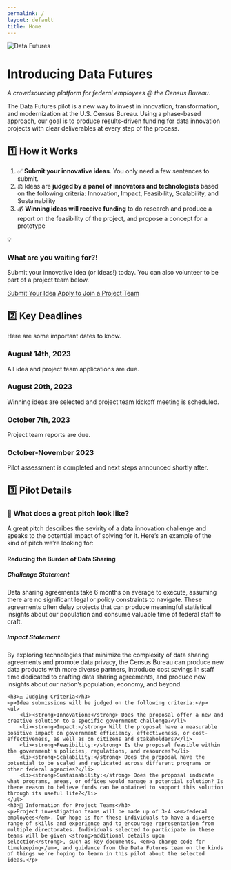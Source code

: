 ```yaml
---
permalink: /
layout: default
title: Home
---
```

<img src="{{ site.baseurl }}/assets/img/data-futures-logo.png" alt="Data Futures" class="site-logo">
<h1 class="site-page-title">Introducing Data Futures</h1>
<p class="site-page-subtitle"><em>A crowdsourcing platform for federal employees @ the Census Bureau.</em></p>
<p>
	The Data Futures pilot is a new way to invest in innovation, transformation, and modernization at the U.S. Census Bureau. Using a phase-based approach, our goal is to produce results-driven funding for data innovation projects with clear deliverables at every step of the process.
</p>
<section id="section-how-it-works">
	<h2>1️⃣ How it Works</h2>
	<ol>
		<li>✅ <strong>Submit your innovative ideas</strong>. You only need a few sentences to submit.</li>
		<li>⚖️ Ideas are <strong>judged by a panel of innovators and technologists</strong> based on the following criteria: Innovation, Impact, Feasibility, Scalability, and Sustainability</li>
		<li>💰 <strong>Winning ideas will receive funding</strong> to do research and produce a report on the feasibility of the project, and propose a concept for a prototype</li>
	</ol>
	<div class="cta-container grid-container">
		<div class="col emoji-col">💡</div>
		<div class="col">
			<h3>What are you waiting for?!</h3>
			<p>Submit your innovative idea (or ideas!) today. You can also volunteer to be part of a project team below.</p>
			<a class="button" href="https://airtable.com/appbHalGlnbgesWMy/shrVFf5AOiYfseJ0m" target="_blank">Submit Your Idea</a>
			<a class="button" href="https://airtable.com/appbHalGlnbgesWMy/shrJR9AAOjchxQLlP" target="_blank">Apply to Join a Project Team</a>
		</div>
	</div>
</section>
<section class="section-deadlines" id="section-deadlines">
	<div class="grid-container">
		<div class="col">
			<h2>2️⃣ Key Deadlines</h2>
			<p>Here are some important dates to know.</p>
		</div>
		<div class="col">
			<div class="milestone">
				<h3>August 14th, 2023</h3>
				<p>All idea and project team applications are due.</p>
			</div>
			<div class="milestone">
				<h3>August 20th, 2023</h3>
				<p>Winning ideas are selected and project team kickoff meeting is scheduled.</p>
			</div>
			<div class="milestone">
				<h3>October 7th, 2023</h3>
				<p>Project team reports are due.</p>
			</div>
			<div class="milestone">
				<h3>October-November 2023</h3>
				<p>Pilot assessment is completed and next steps announced shortly after.</p>
			</div>
		</div>
	</div>
</section>
<section class="pilot-details">
	<h2>3️⃣ Pilot Details</h2>
	<h3>🔎 What does a great pitch look like?</h3>
	<p>
		A great pitch describes the sevirity of a data innovation challenge and speaks to the potential impact
		of solving for it. Here’s an example of the kind of pitch we’re looking for:
	</p>
	<div class="example-pitch">
		<h4>Reducing the Burden of Data Sharing</h4>
		<h5>Challenge Statement</h5>
		<p>
			Data sharing agreements take 6 months on average to execute, assuming there are no significant legal 
			or policy constraints to navigate. These agreements often delay projects that can produce meaningful 
			statistical insights about our population and consume valuable time of federal staff to craft. 
		</p>
		<h5>Impact Statement</h5>
		<p>
			By exploring technologies that minimize the complexity of data sharing agreements and promote 
			data privacy, the Census Bureau can produce new data products with more diverse partners, 
			introduce cost savings in staff time dedicated to crafting data sharing agreements, and produce 
			new insights about our nation’s population, economy, and beyond.
		</p>
	</div>

	<h3>⚖️ Judging Criteria</h3>
	<p>Idea submissions will be judged on the following criteria:</p>
	<ul>
		<li><strong>Innovation:</strong> Does the proposal offer a new and creative solution to a specific government challenge?</li>
		<li><strong>Impact:</strong> Will the proposal have a measurable positive impact on government efficiency, effectiveness, or cost-effectiveness, as well as on citizens and stakeholders?</li>
		<li><strong>Feasibility:</strong> Is the proposal feasible within the government's policies, regulations, and resources?</li>
		<li><strong>Scalability:</strong> Does the proposal have the potential to be scaled and replicated across different programs or other federal agencies?</li>
		<li><strong>Sustainability:</strong> Does the proposal indicate what programs, areas, or offices would manage a potential solution? Is there reason to believe funds can be obtained to support this solution through its useful life?</li>
	</ul>
	<h3>🚀 Information for Project Teams</h3>
	<p>Project investigation teams will be made up of 3-4 <em>federal employees</em>. Our hope is for these individuals to have a diverse range of skills and experience and to encourage representation from multiple directorates. Individuals selected to participate in these teams will be given <strong>additional details upon selection</strong>, such as key documents, <em>a charge code for timekeeping</em>, and guidance from the Data Futures team on the kinds of things we’re hoping to learn in this pilot about the selected ideas.</p>
</section>